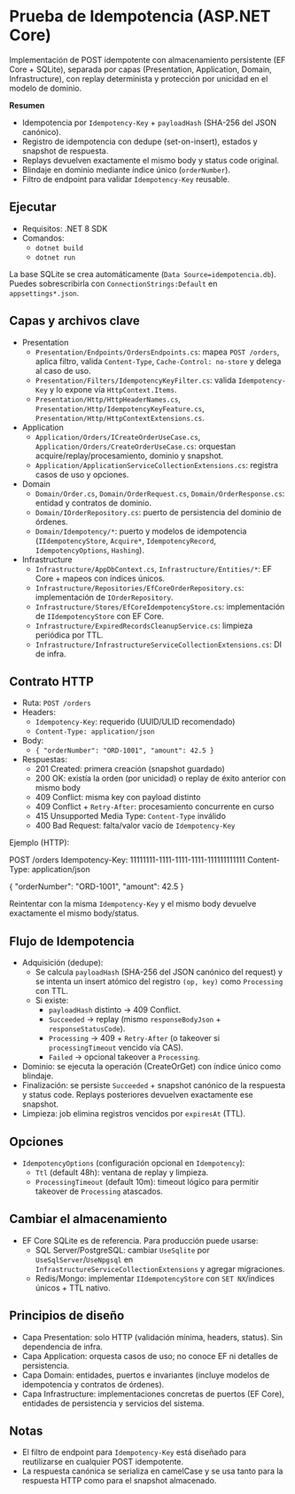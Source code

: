 # Prueba de Idempotencia (ASP.NET Core)

Implementación de POST idempotente con almacenamiento persistente (EF Core + SQLite), separada por capas (Presentation, Application, Domain, Infrastructure), con replay determinista y protección por unicidad en el modelo de dominio.

**Resumen**
- Idempotencia por `Idempotency-Key` + `payloadHash` (SHA-256 del JSON canónico).
- Registro de idempotencia con dedupe (set-on-insert), estados y snapshot de respuesta.
- Replays devuelven exactamente el mismo body y status code original.
- Blindaje en dominio mediante índice único (`orderNumber`).
- Filtro de endpoint para validar `Idempotency-Key` reusable.

## Ejecutar

- Requisitos: .NET 8 SDK
- Comandos:
  - `dotnet build`
  - `dotnet run`

La base SQLite se crea automáticamente (`Data Source=idempotencia.db`). Puedes sobrescribirla con `ConnectionStrings:Default` en `appsettings*.json`.

## Capas y archivos clave

- Presentation
  - `Presentation/Endpoints/OrdersEndpoints.cs`: mapea `POST /orders`, aplica filtro, valida `Content-Type`, `Cache-Control: no-store` y delega al caso de uso.
  - `Presentation/Filters/IdempotencyKeyFilter.cs`: valida `Idempotency-Key` y lo expone vía `HttpContext.Items`.
  - `Presentation/Http/HttpHeaderNames.cs`, `Presentation/Http/IdempotencyKeyFeature.cs`, `Presentation/Http/HttpContextExtensions.cs`.
- Application
  - `Application/Orders/ICreateOrderUseCase.cs`, `Application/Orders/CreateOrderUseCase.cs`: orquestan acquire/replay/procesamiento, dominio y snapshot.
  - `Application/ApplicationServiceCollectionExtensions.cs`: registra casos de uso y opciones.
- Domain
  - `Domain/Order.cs`, `Domain/OrderRequest.cs`, `Domain/OrderResponse.cs`: entidad y contratos de dominio.
  - `Domain/IOrderRepository.cs`: puerto de persistencia del dominio de órdenes.
  - `Domain/Idempotency/*`: puerto y modelos de idempotencia (`IIdempotencyStore`, `Acquire*`, `IdempotencyRecord`, `IdempotencyOptions`, `Hashing`).
- Infrastructure
  - `Infrastructure/AppDbContext.cs`, `Infrastructure/Entities/*`: EF Core + mapeos con índices únicos.
  - `Infrastructure/Repositories/EfCoreOrderRepository.cs`: implementación de `IOrderRepository`.
  - `Infrastructure/Stores/EfCoreIdempotencyStore.cs`: implementación de `IIdempotencyStore` con EF Core.
  - `Infrastructure/ExpiredRecordsCleanupService.cs`: limpieza periódica por TTL.
  - `Infrastructure/InfrastructureServiceCollectionExtensions.cs`: DI de infra.

## Contrato HTTP

- Ruta: `POST /orders`
- Headers:
  - `Idempotency-Key`: requerido (UUID/ULID recomendado)
  - `Content-Type: application/json`
- Body:
  - `{ "orderNumber": "ORD-1001", "amount": 42.5 }`
- Respuestas:
  - 201 Created: primera creación (snapshot guardado)
  - 200 OK: existía la orden (por unicidad) o replay de éxito anterior con mismo body
  - 409 Conflict: misma key con payload distinto
  - 409 Conflict + `Retry-After`: procesamiento concurrente en curso
  - 415 Unsupported Media Type: `Content-Type` inválido
  - 400 Bad Request: falta/valor vacío de `Idempotency-Key`

Ejemplo (HTTP):

POST /orders
Idempotency-Key: 11111111-1111-1111-1111-111111111111
Content-Type: application/json

{ "orderNumber": "ORD-1001", "amount": 42.5 }

Reintentar con la misma `Idempotency-Key` y el mismo body devuelve exactamente el mismo body/status.

## Flujo de Idempotencia

- Adquisición (dedupe):
  - Se calcula `payloadHash` (SHA-256 del JSON canónico del request) y se intenta un insert atómico del registro `(op, key)` como `Processing` con TTL.
  - Si existe:
    - `payloadHash` distinto → 409 Conflict.
    - `Succeeded` → replay (mismo `responseBodyJson` + `responseStatusCode`).
    - `Processing` → 409 + `Retry-After` (o takeover si `processingTimeout` vencido vía CAS).
    - `Failed` → opcional takeover a `Processing`.
- Dominio: se ejecuta la operación (CreateOrGet) con índice único como blindaje.
- Finalización: se persiste `Succeeded` + snapshot canónico de la respuesta y status code. Replays posteriores devuelven exactamente ese snapshot.
- Limpieza: job elimina registros vencidos por `expiresAt` (TTL).

## Opciones

- `IdempotencyOptions` (configuración opcional en `Idempotency`):
  - `Ttl` (default 48h): ventana de replay y limpieza.
  - `ProcessingTimeout` (default 10m): timeout lógico para permitir takeover de `Processing` atascados.

## Cambiar el almacenamiento

- EF Core SQLite es de referencia. Para producción puede usarse:
  - SQL Server/PostgreSQL: cambiar `UseSqlite` por `UseSqlServer`/`UseNpgsql` en `InfrastructureServiceCollectionExtensions` y agregar migraciones.
  - Redis/Mongo: implementar `IIdempotencyStore` con `SET NX`/índices únicos + TTL nativo.

## Principios de diseño

- Capa Presentation: solo HTTP (validación mínima, headers, status). Sin dependencia de infra.
- Capa Application: orquesta casos de uso; no conoce EF ni detalles de persistencia.
- Capa Domain: entidades, puertos e invariantes (incluye modelos de idempotencia y contratos de órdenes).
- Capa Infrastructure: implementaciones concretas de puertos (EF Core), entidades de persistencia y servicios del sistema.

## Notas

- El filtro de endpoint para `Idempotency-Key` está diseñado para reutilizarse en cualquier POST idempotente.
- La respuesta canónica se serializa en camelCase y se usa tanto para la respuesta HTTP como para el snapshot almacenado.
